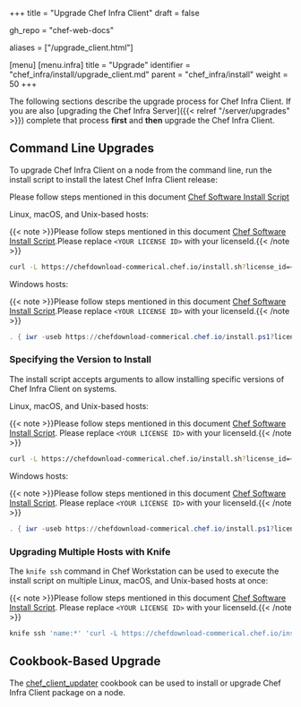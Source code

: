 +++
title = "Upgrade Chef Infra Client"
draft = false

gh_repo = "chef-web-docs"

aliases = ["/upgrade_client.html"]

[menu]
  [menu.infra]
    title = "Upgrade"
    identifier = "chef_infra/install/upgrade_client.md"
    parent = "chef_infra/install"
    weight = 50
+++

The following sections describe the upgrade process for Chef Infra Client. If you are also [upgrading the Chef Infra Server]({{< relref "/server/upgrades" >}}) complete that process **first** and **then** upgrade the Chef Infra Client.

## Command Line Upgrades

To upgrade Chef Infra Client on a node from the command line, run the install script to install the latest Chef Infra Client release:

Please follow steps mentioned in this document [Chef Software Install Script](/install_omnibus/)

Linux, macOS, and Unix-based hosts:

{{< note >}}Please follow steps mentioned in this document [Chef Software Install Script](/install_omnibus/).Please replace `<YOUR LICENSE ID>` with your licenseId.{{< /note >}}

```bash
curl -L https://chefdownload-commerical.chef.io/install.sh?license_id=<YOUR LICENSE ID>| sudo bash
```

Windows hosts:

{{< note >}}Please follow steps mentioned in this document [Chef Software Install Script](/install_omnibus/).Please replace `<YOUR LICENSE ID>` with your licenseId.{{< /note >}}

```powershell
. { iwr -useb https://chefdownload-commerical.chef.io/install.ps1?license_id=<YOUR LICENSE ID> } | iex; install
```

### Specifying the Version to Install

The install script accepts arguments to allow installing specific versions of Chef Infra Client on systems.

Linux, macOS, and Unix-based hosts:

{{< note >}}Please follow steps mentioned in this document [Chef Software Install Script](/install_omnibus/). Please replace `<YOUR LICENSE ID>` with your licenseId.{{< /note >}}

```bash
curl -L https://chefdownload-commerical.chef.io/install.sh?license_id=<YOUR LICENSE ID> | sudo bash -s -- -v 17.9.26
```

Windows hosts:

{{< note >}}Please follow steps mentioned in this document [Chef Software Install Script](/install_omnibus/). Please replace `<YOUR LICENSE ID>` with your licenseId.{{< /note >}}

```powershell
. { iwr -useb https://chefdownload-commerical.chef.io/install.ps1?license_id=<YOUR LICENSE ID1> } | iex; install -version 17.9.26
```

### Upgrading Multiple Hosts with Knife

The `knife ssh` command in Chef Workstation can be used to execute the install script on multiple Linux, macOS, and Unix-based hosts at once:

{{< note >}}Please follow steps mentioned in this document [Chef Software Install Script](/install_omnibus/). Please replace `<YOUR LICENSE ID>` with your licenseId.{{< /note >}}

```bash
knife ssh 'name:*' 'curl -L https://chefdownload-commerical.chef.io/install.sh?license_id=<YOUR LICENSE ID> | sudo bash'
```

## Cookbook-Based Upgrade

The [chef_client_updater](https://supermarket.chef.io/cookbooks/chef_client_updater) cookbook can be used to install or upgrade Chef Infra Client package on a node.
